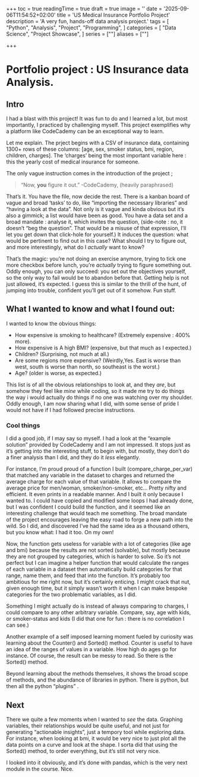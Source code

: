 +++
toc = true
readingTime = true
draft = true
image = ''
date = '2025-09-06T11:54:52+02:00'
title = 'US Medical Insurance Portfolio Project'
description = 'A very fun, hands-off data analysis project.'
tags = [
    "Python",
    "Analysis",
    "Project",
    "Programming",
]
categories = [
    "Data Science",
    "Project Showcase",
]
series = [""]
aliases = [""]

+++

# Portfolio project : US Insurance data Analysis.

## Intro 

I had a blast with this project! 
It was fun to do and I learned a lot, but most importantly, I practiced by challenging myself. This project exemplifies why a platform like CodeCademy can be an exceptional way to learn. 

Let me explain.
The prject begins with a CSV of insurance data, containing 1300+ rows of these columns: [age, sex, smoker status, bmi, region, children, charges]. The ‘charges’ being the most important variable here : this the yearly cost of medical insurance for someone.

The only vague instruction comes in the introduction of the project ; 
> “Now, **you** figure it out.”  -CodeCademy, (heavily paraphrased)

That’s it. You have the file, now decide the rest. 
There is a kanban board of vague and broad ‘tasks’ to do, like “importing the necessary libraries” and “having a look at the data”. 
Not only is it vague and kinda obvious but it’s also a gimmick; a list would have been as good. 
You have a data set and a broad mandate : analyse it, which invites the question, (side-note : no, it doesn’t “beg the question”. That would be a misuse of that expression, I’ll let you get down that click-hole for yourself.) It induces the question: what would be pertinent to find out in this case? What should I try to figure out, and more interestingly, what do I *actually* want to know? 

That’s the magic: you’re not doing an exercise anymore, trying to tick one more checkbox before lunch, you’re *actually* trying to figure something out. Oddly enough, you can only succeed: you set out the objectives yourself, so the only way to fail would be to abandon before that. Getting help is not just allowed, it’s expected. 
I guess this is similar to the thrill of the hunt, of jumping into trouble, confident you’ll get out of it somehow. 
Fun stuff.


## What I wanted to know and what I found out:
I wanted to know the obvious things: 
- How expensive is smoking to healthcare? (Extremely expensive : 400% more). 
- How expensive is A high BMI? (expensive, but that much as I expected.)
- Children? (Surprising, not much at all.)
- Are some regions more expensive? (Weirdly,Yes. East is worse than west, south is worse than north, so southeast is the worst.)
- Age? (older is worse, as expected.)

This list is of all the obvious relationships to look at, and they *are*, but somehow they feel like *mine* while coding, so it made me try to do things the way i would actually do things if no one was watching over my shoulder. Oddly enough, I am now sharing what I did, with some sense of pride I would not have if I had followed precise instructions. 


### Cool things 
I did a good job, if I may say so myself. 
I had a look at the “example solution” provided by CodeCademy and I am not impressed. It stops just as it’s getting into the interesting stuff, to begin with, but mostly, they don’t do a finer analysis than I did, and they do it *less* elegantly.

For instance, I’m proud proud of a function I built (compare_charge_per_var) that matched any variable in the dataset to charges and returned the average charge for each value of that variable. It allows to compare the average price for men/woman, smoker/non-smoker, etc... 
Pretty nifty and efficient. It even prints in a readable manner. And I built it only because I wanted to. 
I could have copied and modified some loops I had already done, but I was confident I could build the function, and it seemed like an interesting challenge that would teach me something. The broad mandate of the project encourages leaving the easy road to forge a new path into the wild. 
So I did, and discovered I’ve had the same idea as a thousand others, but you know what: I had it too. On my own!

Now, the function gets useless for variable with a lot of categories (like age and bmi) because the results are not sorted (solvable), but mostly because they are not grouped by categories, which is harder to solve. So it’s not perfect but I can imagine a helper function that would calculate the ranges of each variable in a dataset then automatically build categories for that range, name them, and feed that into the function. It’s probably too ambitious for me right now, but it’s certainly enticing. 
I might crack that nut, given enough time, but it simply wasn’t worth it when I can make bespoke categories for the two problematic variables, as I did.

Something I might actually do is instead of always comparing to charges, I could compare to any other arbitrary variable. 
Compare, say, age with kids, or smoker-status and kids (I did that one for fun : there is no correlation I can see.)

Another example of a self imposed learning moment fueled by curiosity was learning about the Counter() and  Sorted() method. 
Counter is useful to have an idea of the ranges of values in a variable. How high do ages go for instance. Of course, the result can be messy to read. So there is the Sorted() method. 

Beyond learning about the methods themselves, it shows the broad scope of methods, and the abundance of libraries in python. There is python, but then all the python “plugins” .

## Next

There we quite a few moments when I wanted to *see* the data. Graphing variables, their relationships would be quite useful, and not just for generating “actionable insights”, just a tempory tool while exploring data. 
For instance, when looking at bmi, it would be very nice to just plot all the data points on a curve and look at the shape. I sorta did that using the Sorted() method, to order everything, but it’s still not very nice. 

I looked into it obviously, and it’s done with pandas, which is the very next module in the course. Nice.

